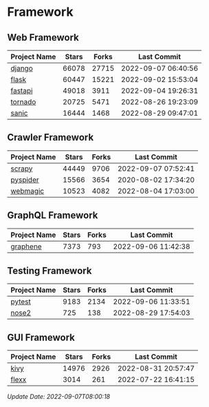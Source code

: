 # Framework

## Web Framework
| Project Name | Stars | Forks | Last Commit |
| ------------ | ----- | ----- | ----------- |
| [django](https://github.com/django/django) | 66078 | 27715 | 2022-09-07 06:40:56 |
| [flask](https://github.com/pallets/flask) | 60447 | 15221 | 2022-09-02 15:53:04 |
| [fastapi](https://github.com/tiangolo/fastapi) | 49018 | 3911 | 2022-09-04 19:26:31 |
| [tornado](https://github.com/tornadoweb/tornado) | 20725 | 5471 | 2022-08-26 19:23:09 |
| [sanic](https://github.com/sanic-org/sanic) | 16444 | 1468 | 2022-08-29 09:47:01 |

## Crawler Framework
| Project Name | Stars | Forks | Last Commit |
| ------------ | ----- | ----- | ----------- |
| [scrapy](https://github.com/scrapy/scrapy) | 44449 | 9706 | 2022-09-07 07:52:41 |
| [pyspider](https://github.com/binux/pyspider) | 15566 | 3654 | 2020-08-02 17:34:20 |
| [webmagic](https://github.com/code4craft/webmagic) | 10523 | 4082 | 2022-08-04 17:03:00 |

## GraphQL Framework
| Project Name | Stars | Forks | Last Commit |
| ------------ | ----- | ----- | ----------- |
| [graphene](https://github.com/graphql-python/graphene) | 7373 | 793 | 2022-09-06 11:42:38 |

## Testing Framework
| Project Name | Stars | Forks | Last Commit |
| ------------ | ----- | ----- | ----------- |
| [pytest](https://github.com/pytest-dev/pytest) | 9183 | 2134 | 2022-09-06 11:33:51 |
| [nose2](https://github.com/nose-devs/nose2) | 725 | 138 | 2022-08-29 17:54:03 |

## GUI Framework
| Project Name | Stars | Forks | Last Commit |
| ------------ | ----- | ----- | ----------- |
| [kivy](https://github.com/kivy/kivy) | 14976 | 2926 | 2022-08-31 20:57:47 |
| [flexx](https://github.com/flexxui/flexx) | 3014 | 261 | 2022-07-22 16:41:15 |

*Update Date: 2022-09-07T08:00:18*